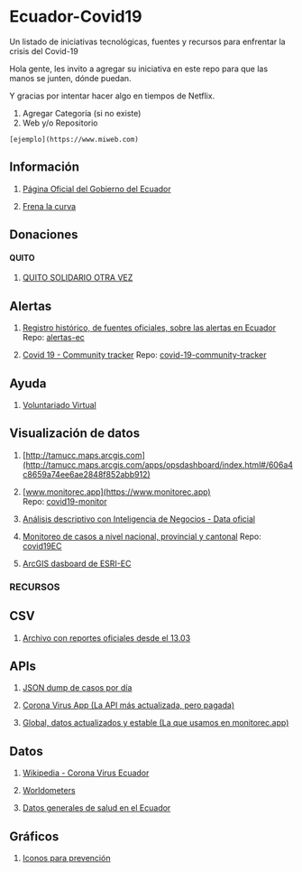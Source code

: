 # Ecuador-Covid19
Un listado de iniciativas tecnológicas, fuentes y recursos para enfrentar la crisis del Covid-19

Hola gente, les invito a agregar su iniciativa en este repo para que las manos se junten, dónde puedan.

Y gracias por intentar hacer algo en tiempos de Netflix.

1. Agregar Categoría (si no existe)
2. Web y/o Repositorio

`[ejemplo](https://www.miweb.com)`

## Información

1. [Página Oficial del Gobierno del Ecuador](https://coronavirusecuador.com/)

2. [Frena la curva](https://ecuador.frenalacurva.net)


## Donaciones


#### QUITO

1. [QUITO SOLIDARIO OTRA VEZ](http://donaciones.quito.gob.ec)


## Alertas

1. [Registro histórico, de fuentes oficiales, sobre las alertas en Ecuador](https://alertas.ec/)
   Repo: [alertas-ec](https://github.com/mijailr/alertas.ec)

2. [Covid 19 - Community tracker](https://community-tracker-covid-19.firebaseapp.com/)
   Repo: [covid-19-community-tracker](https://github.com/LuisReinoso/covid-19-community-tracker)

## Ayuda

1. [Voluntariado Virtual](http://voluntarios.fcr.org.ec/)


## Visualización de datos

1. [http://tamucc.maps.arcgis.com](http://tamucc.maps.arcgis.com/apps/opsdashboard/index.html#/606a4c8659a74ee6ae2848f852abb912)

2. [www.monitorec.app](https://www.monitorec.app)  
   Repo: [covid19-monitor](https://github.com/juanmnl/covid19-monitor)

3. [Análisis descriptivo con Inteligencia de Negocios - Data oficial](https://pixfall.appspot.com/)

4. [Monitoreo de casos a nivel nacional, provincial y cantonal](https://loreabad6.github.io/covid19EC/covid19EC.html)
    Repo: [covid19EC](https://github.com/loreabad6/covid19EC)
    
5. [ArcGIS dasboard de ESRI-EC](https://esriec.maps.arcgis.com/apps/opsdashboard/index.html#/82919cbd50fc47c6b713c89b08c3ffdd)    

### RECURSOS

## CSV

1. [Archivo con reportes oficiales desde el 13.03](https://github.com/pablora19/COVID19_EC)

## APIs

1. [JSON dump de casos por día](https://pomber.github.io/covid19/timeseries.json)

2. [Corona Virus App (La API más actualizada, pero pagada)](https://www.notion.so/Covid-19-Coronavirus-API-d1ce9d47e64c473bbc9a034661477e84)

3. [Global, datos actualizados y estable (La que usamos en monitorec.app)](https://covid19.mathdro.id/api/)



## Datos

1. [Wikipedia - Corona Virus Ecuador](https://en.wikipedia.org/wiki/2020_coronavirus_pandemic_in_Ecuador)

2. [Worldometers](https://www.worldometers.info/coronavirus/#countries)

3. [Datos generales de salud en el Ecuador](https://www.who.int/data/gho/data/countries/country-details/GHO/ecuador?countryProfileId=e7b60e30-efb8-470b-9014-98cfb08567ea)



## Gráficos

1. [Iconos para prevención](https://www.iconfinder.com/p/coronavirus-awareness-icons)
